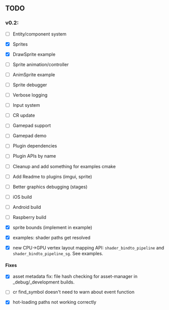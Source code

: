 ## TODO

### v0.2:
- [ ] Entity/component system
- [x] Sprites
- [x] DrawSprite example
- [ ] Sprite animation/controller
- [ ] AnimSprite example
- [ ] Sprite debugger
- [ ] Verbose logging
- [ ] Input system 
- [ ] CR update
- [ ] Gamepad support
- [ ] Gamepad demo
- [ ] Plugin dependencies
- [ ] Plugin APIs by name
- [ ] Cleanup and add something for examples cmake
- [ ] Add Readme to plugins (imgui, sprite)
- [ ] Better graphics debugging (stages)
- [ ] iOS build
- [ ] Android build
- [ ] Raspberry build
  
- [x] sprite bounds (implement in example)
- [x] examples: shader paths get resolved 
- [x] new CPU->GPU vertex layout mapping API: `shader_bindto_pipeline` and `shader_bindto_pipeline_sg`. See examples.

#### Fixes
- [x] asset metadata fix: file hash checking for asset-manager in _debug/_development builds. 
- [ ] cr find_symbol doesn't need to warn about event function
- [x] hot-loading paths not working correctly

  
